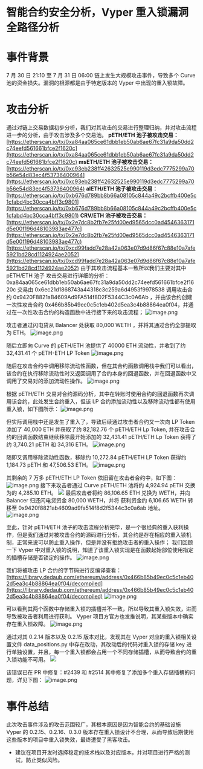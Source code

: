# 智能合约安全分析，Vyper 重入锁漏洞全路径分析

# 事件背景

7 月 30 日 21:10 至 7 月 31 日 06:00 链上发生大规模攻击事件，导致多个 Curve 池的资金损失。漏洞的根源都是由于特定版本的 Vyper 中出现的重入锁故障。

# 攻击分析

通过对链上交易数据初步分析，我们对其攻击的交易进行整理归纳，并对攻击流程进一步的分析，由于攻击涉及多个交易池。
**pETH/ETH 池子被攻击交易：**
[https://etherscan.io/tx/0xa84aa065ce61dbb1eb50ab6ae67fc31a9da50dd2c74eefd561661bfce2f1620c](https://etherscan.io/tx/0xa84aa065ce61dbb1eb50ab6ae67fc31a9da50dd2c74eefd561661bfce2f1620c)
**msETH/ETH 池子被攻击交易：**
[https://etherscan.io/tx/0xc93eb238ff42632525e990119d3edc7775299a70b56e54d83ec4f53736400964](https://etherscan.io/tx/0xc93eb238ff42632525e990119d3edc7775299a70b56e54d83ec4f53736400964)
**alETH/ETH 池子被攻击交易：**
[https://etherscan.io/tx/0xb676d789bb8b66a08105c844a49c2bcffb400e5c1cfabd4bc30cca4bff3c9801](https://etherscan.io/tx/0xb676d789bb8b66a08105c844a49c2bcffb400e5c1cfabd4bc30cca4bff3c9801)
**CRV/ETH 池子被攻击交易：**
[https://etherscan.io/tx/0x2e7dc8b2fb7e25fd00ed9565dcc0ad4546363171d5e00f196d48103983ae477c](https://etherscan.io/tx/0x2e7dc8b2fb7e25fd00ed9565dcc0ad4546363171d5e00f196d48103983ae477c)
[https://etherscan.io/tx/0xcd99fadd7e28a42a063e07d9d86f67c88e10a7afe5921bd28cd1124924ae2052](https://etherscan.io/tx/0xcd99fadd7e28a42a063e07d9d86f67c88e10a7afe5921bd28cd1124924ae2052)
由于其攻击流程基本一致所以我们主要对其中 pETH/ETH 池子 攻击交易进行详细的分析：
0xa84aa065ce61dbb1eb50ab6ae67fc31a9da50dd2c74eefd561661bfce2f1620c
交易由 0x6ec21d1868743a44318c3c259a6d4953f9978538
调用攻击合约 0x9420F8821aB4609Ad9FA514f8D2F5344C3c0A6Ab ，并由该合约创建一次性攻击合约
0x466b85b49ec0c5c1eb402d5ea3c4b88864ea0f04，并通过在一次性攻击合约的构造函数中进行接下来的攻击流程；
![image.png](https://cdn.nlark.com/yuque/0/2023/png/97322/1693884638405-158f8c35-d0b6-4a8c-aae7-7c861657c833.png#averageHue=%23202531&clientId=u53c0d493-e816-4&from=paste&id=ud51b65d1&originHeight=91&originWidth=1570&originalType=url&ratio=2&rotation=0&showTitle=false&size=57905&status=done&style=none&taskId=u5b383414-1c4b-4df2-a31e-19c665740d0&title=)

攻击者通过闪电贷从 Balancer 处获取 80,000 WETH ，并将其通过合约全部提取为 ETH。
![image.png](https://cdn.nlark.com/yuque/0/2023/png/97322/1693884638378-07befa66-564b-4268-acc8-c871f485c09a.png#averageHue=%231a1c24&clientId=u53c0d493-e816-4&from=paste&height=459&id=u501b4856&originHeight=459&originWidth=1590&originalType=url&ratio=2&rotation=0&showTitle=false&size=212901&status=done&style=none&taskId=u8d79fd32-e8a7-455e-a03a-a3eaa3f51c9&title=&width=1590)

随后立即向 Curve 的 pETH/ETH 池提供了 40000 ETH 流动性，并收到了约 32,431.41 个 pETH-ETH LP Token
![image.png](https://cdn.nlark.com/yuque/0/2023/png/97322/1693884639240-be25895c-4d8c-4406-ac5a-056048144bc8.png#averageHue=%231c1f28&clientId=u53c0d493-e816-4&from=paste&height=346&id=u026774d5&originHeight=346&originWidth=1583&originalType=url&ratio=2&rotation=0&showTitle=false&size=202451&status=done&style=none&taskId=ubcbdc31f-7490-475b-9b3a-351858966be&title=&width=1583)

随后在攻击合约中调用移除流动性函数，但在其合约函数调用栈中我们可以看出，该合约在执行移除流动性时又返回调用了合约本身的回退函数，并在回退函数中又调用了交易对的添加流动性操作。
![image.png](https://cdn.nlark.com/yuque/0/2023/png/97322/1693884638396-adbc6b88-460e-45bf-b4c0-9927fed102d4.png#averageHue=%2312181d&clientId=u53c0d493-e816-4&from=paste&height=396&id=u9f929f67&originHeight=396&originWidth=1625&originalType=url&ratio=2&rotation=0&showTitle=false&size=151190&status=done&style=none&taskId=u2d55aa66-433b-4d33-8136-b8689a71ecc&title=&width=1625)

根据 pETH/ETH 交易对合约源码分析，其中在转账时使用合约的回退函数再次调用该合约，此处发生合约重入，但该 LP 合约添加流动性以及移除流动性都有使用重入锁，如下图所示：
![image.png](https://cdn.nlark.com/yuque/0/2023/png/97322/1693884638371-8215ee28-688a-4f1a-b235-74eaa3c7bc6c.png#averageHue=%231c1b1a&clientId=u53c0d493-e816-4&from=paste&height=808&id=u62b5f58d&originHeight=808&originWidth=825&originalType=url&ratio=2&rotation=0&showTitle=false&size=89775&status=done&style=none&taskId=ua9ce1f77-09f1-48fb-961e-e56da43fcdd&title=&width=825)

但实际调用栈中还是发生了重入了，导致后续通过攻击者合约又一次向 LP Token 添加了 40,000 ETH 并获取了约 82,182.76 个 pETH/ETH Lp Token, 并在攻击合约的回调函数结束继续移除最开始添加的 32,431.41 pETH/ETH Lp Token 获得了约 3,740.21 pETH 和 34,316 ETH。
![image.png](https://cdn.nlark.com/yuque/0/2023/png/97322/1693884638697-a5fb3bcc-c6bd-4a61-8761-2eef444a5974.png#averageHue=%23121920&clientId=u53c0d493-e816-4&from=paste&height=396&id=u3c47212c&originHeight=396&originWidth=1635&originalType=url&ratio=2&rotation=0&showTitle=false&size=155142&status=done&style=none&taskId=ue1e4eb4e-a249-430c-ba13-f38b03b134c&title=&width=1635)

随即又调用移除流动性函数，移除约 10,272.84 pETH/ETH LP Token 获得约 1,184.73 pETH 和 47,506.53 ETH。
![image.png](https://cdn.nlark.com/yuque/0/2023/png/97322/1693884638695-232a3c3e-4482-41d2-96dd-198730b0886c.png#averageHue=%2311191f&clientId=u53c0d493-e816-4&from=paste&height=371&id=u1f09d728&originHeight=371&originWidth=1639&originalType=url&ratio=2&rotation=0&showTitle=false&size=139392&status=done&style=none&taskId=ua7a0b2b3-2fee-494f-a8f3-a9f2c101ec5&title=&width=1639)

其剩余的 7 万多 pETH/ETH LP Token 依旧留在攻击者合约中，如下图：
![image.png](https://cdn.nlark.com/yuque/0/2023/png/97322/1693884638804-187b2f13-64a9-4177-b707-b7757e9a44ca.png#averageHue=%23141719&clientId=u53c0d493-e816-4&from=paste&height=736&id=u75fc2cb8&originHeight=736&originWidth=1419&originalType=url&ratio=2&rotation=0&showTitle=false&size=135286&status=done&style=none&taskId=u3378145d-ffb3-4249-92d7-e1b5d7ff69e&title=&width=1419)
接下来攻击者通过 Curve pETH/ETH 池将约 4,924.94 pETH 交换为的 4,285.10 ETH。
![](https://cdn.nlark.com/yuque/0/2023/png/97322/1693884639234-a0fad913-8546-40ca-a28a-f212d74b6ced.png#averageHue=%23181d23&clientId=u53c0d493-e816-4&from=paste&height=397&id=u88dd2925&originHeight=397&originWidth=1838&originalType=url&ratio=2&rotation=0&showTitle=false&status=done&style=none&taskId=u9f7ae73f-ea36-4ca5-bb24-abc57e334e9&title=&width=1838)
最后攻击者将约 86,106.65 ETH 兑换为 WETH，并向 Balancer 归还闪电贷资金 80,000 WETH，并将 获利资金约 6,106.65 WETH 转移至 0x9420f8821ab4609ad9fa514f8d2f5344c3c0a6ab 地址。
![image.png](https://cdn.nlark.com/yuque/0/2023/png/97322/1693884639066-cf1bbb93-7f2e-4559-87a2-a31c611ed3e1.png#averageHue=%2310161a&clientId=u53c0d493-e816-4&from=paste&id=u7127492a&originHeight=219&originWidth=1628&originalType=url&ratio=2&rotation=0&showTitle=false&size=75966&status=done&style=none&taskId=u91a49d7d-fd97-4aab-a7cb-03bd7b5175b&title=)

至此，针对 pETH/ETH 池子的攻击流程分析完毕，是一个很经典的重入获利操作，但是我们通过对被攻击合约的源码进行分析，其合约是存在相应的重入锁机制，正常来说可以防止重入操作，但是并没有拒绝攻击者的重入操作；
我们回顾一下 Vyper 中对重入锁的说明，知道了该重入锁实现是在函数起始部位使用指定的插槽存储是否锁定的操作。
![image.png](https://cdn.nlark.com/yuque/0/2023/png/97322/1693884639193-33bdccd3-cf7b-4135-992d-0f500edc02de.png#averageHue=%23393736&clientId=u53c0d493-e816-4&from=paste&height=758&id=ubf267f67&originHeight=758&originWidth=779&originalType=url&ratio=2&rotation=0&showTitle=false&size=126367&status=done&style=none&taskId=u4b6e4087-35eb-4c5a-9672-313484d90f2&title=&width=779)

我们将被攻击 LP 合约的字节码进行反编译查看：
[https://library.dedaub.com/ethereum/address/0x466b85b49ec0c5c1eb402d5ea3c4b88864ea0f04/decompiled](https://library.dedaub.com/ethereum/address/0x466b85b49ec0c5c1eb402d5ea3c4b88864ea0f04/decompiled)
![image.png](https://cdn.nlark.com/yuque/0/2023/png/97322/1693884639142-37efc682-24d2-4e31-a573-f413f2110df2.png#averageHue=%23111820&clientId=u53c0d493-e816-4&from=paste&height=303&id=u221a3618&originHeight=303&originWidth=627&originalType=url&ratio=2&rotation=0&showTitle=false&size=31340&status=done&style=none&taskId=u3062ba64-22d6-4a09-917d-d0dd04b88c0&title=&width=627)

可以看到其两个函数中存储重入锁的插槽并不一致，所以导致其重入锁失效，进而导致被攻击者利用进行获利。
Vyper 项目方官方也发推说明，其某些版本中确实存在重入锁故障。
![image.png](https://cdn.nlark.com/yuque/0/2023/png/97322/1693884639283-e7e7a932-5785-4687-bc10-e4636c62d2c9.png#averageHue=%230b0b0b&clientId=u53c0d493-e816-4&from=paste&height=203&id=u00ee35c0&originHeight=203&originWidth=600&originalType=url&ratio=2&rotation=0&showTitle=false&size=23319&status=done&style=none&taskId=u9d1ea703-bb47-4b4b-b7cb-05c4f1ac3c2&title=&width=600)

通过对其 0.2.14 版本以及 0.2.15 版本对比，发现其在 Vyper 对应的重入锁相关设置文件 data_positions.py 中存在改动，其改动后的代码对重入锁的存储 key 进行单独设置，并且，每一个重入锁都会占用一个不同存储插槽，从而导致合约的重入锁功能不可用。
![](https://cdn.nlark.com/yuque/0/2023/png/97322/1693884640564-6a662de4-22de-4cad-adf0-8716e2f58d53.png#averageHue=%2313171e&clientId=u53c0d493-e816-4&from=paste&height=303&id=ubccf218f&originHeight=922&originWidth=1788&originalType=url&ratio=2&rotation=0&showTitle=false&status=done&style=none&taskId=u80a38388-3704-4d45-8f77-c001bb8a527&title=&width=588)

该错误已在 PR 中修复：#2439 和 #2514
其中修复了添加多个重入存储插槽的问题，详见下图：
![image.png](https://cdn.nlark.com/yuque/0/2023/png/97322/1693884639519-58d54f96-e4ce-4e7c-b17a-24fd1ff6eeb3.png#averageHue=%23141a23&clientId=u53c0d493-e816-4&from=paste&height=631&id=u9b341034&originHeight=636&originWidth=1307&originalType=url&ratio=2&rotation=0&showTitle=false&size=98525&status=done&style=none&taskId=ud3ca356a-e9c2-4f9a-9d5c-659c6558857&title=&width=1296)

# 事件总结

此次攻击事件涉及的攻击范围较广，其根本原因是因为智能合约的基础设施 Vyper 的 0.2.15、0.2.16、0.3.0 版本存在重入锁设计不合理，从而导致后期使用这些版本的项目中重入锁失效，最终遭受了黑客攻击。

- 建议在项目开发时选择稳定的技术栈以及对应版本，并对项目进行严格的测试，防止类似风险。
